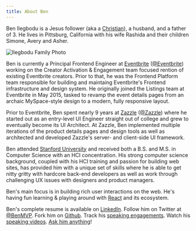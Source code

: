 ```yaml
---
title: About Ben
---
```


Ben Ilegbodu is a Jesus follower (aka a [Christian](http://www.aweandreverence.com/gospel/what-is-the-gospel/248)), a husband, and a father of 3. He lives in Pittsburg, California with his wife Rashida and their children Simone, Avery and Asher.

![Ilegbodu Family Photo](./family-photo-summer-2019.jpg)

Ben is currently a Principal Frontend Engineer at [Eventbrite](https://www.eventbrite.com/) ([@Eventbrite](https://twitter.com/eventbrite)) working on the Creator Activation & Engagement team focused rention of existing Eventbrite creators. Prior to that, he was the Frontend Platform team responsible for building and maintaing Eventbrite's Frontend infrastructure and design system. He originally joined the Listings team at Eventbrite in May 2015, tasked to revamp the event details pages from an archaic MySpace-style design to a modern, fully responsive layout.

Prior to Eventbrite, Ben spent nearly 9 years at [Zazzle](http://www.zazzle.com) ([@Zazzle](https://twitter.com/zazzle)) where he started out as an entry-level UI Engineer straight out of college and grew to eventually become its UI Architect. At Zazzle, Ben implemented multiple iterations of the product details pages and design tools as well as architected and developed Zazzle's server- and client-side UI framework.

Ben attended [Stanford University]([@Stanford(http://twitter.com/stanford)]) and received both a B.S. and M.S. in Computer Science with an HCI concentration. His strong computer science background, coupled with his HCI training and passion for building web sites, has provided him with a unique set of skills where he is able to get nitty gritty with hardcore back-end developers as well as work through challenging UX issues with designers and product managers.

Ben's main focus is in building rich user interactions on the web. He's having fun learning & playing around with [React](https://facebook.github.io/react/) and its ecosystem.

Ben's complete resume is available on [LinkedIn](https://www.linkedin.com/in/benmvp). Follow him on Twitter at [@BenMVP](http://twitter.com/benmvp). Fork him on [Github](https://github.com/benmvp). Track his [speaking engagements](/speak/). Watch his [speaking videos](/videos/). [Ask him anything](/ama)!
